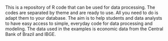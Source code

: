 This is a repository of R code that can be used for data processing. The codes are separated by theme and are ready to use. All you need to do is adapt them to your database. The aim is to help students and data analysts to have easy access to simple, everyday code for data processing and modeling. The data used in the examples is economic data from the Central Bank of Brazil and IBGE.
